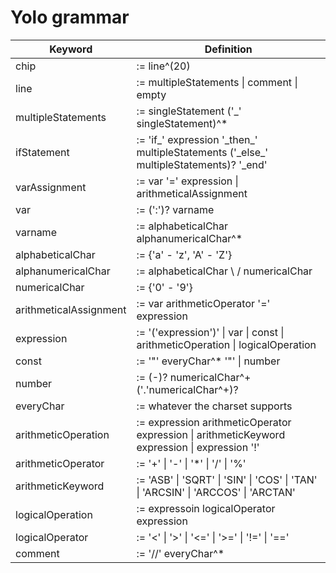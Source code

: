 # Yolo grammar

|Keyword |Definition |
|--|--|
chip |:= line^(20)  
line |:= multipleStatements \| comment \| empty
multipleStatements |:= singleStatement ('\_' singleStatement)^\*
ifStatement |:= 'if\_' expression '\_then\_' multipleStatements ('\_else\_' multipleStatements)? '\_end'
varAssignment |:= var '=' expression \| arithmeticalAssignment
var |:= (':')? varname
varname |:= alphabeticalChar alphanumericalChar^\*
alphabeticalChar |:= \{'a' - 'z', 'A' - 'Z'\}
alphanumericalChar |:= alphabeticalChar \ / numericalChar
numericalChar |:= \{'0' - '9'\}
arithmeticalAssignment |:= var arithmeticOperator '=' expression
expression |:= '('expression')' \| var \| const \| arithmeticOperation \| logicalOperation
const |:= '"' everyChar^\* '"' \| number
number |:= (-)? numericalChar^+ ('.'numericalChar^+)?
everyChar |:= whatever the charset supports
arithmeticOperation |:= expression arithmeticOperator expression \| arithmeticKeyword expression \| expression '!'
arithmeticOperator |:= '+' \| '-' \| '\*' \| '/' \| '%'
arithmeticKeyword |:= 'ASB' \| 'SQRT' \| 'SIN' \| 'COS' \| 'TAN' \| 'ARCSIN' \| 'ARCCOS' \| 'ARCTAN'
logicalOperation |:= expressoin logicalOperator expression
logicalOperator |:= '<' \| '>' \| '<=' \| '>=' \| '!=' \| '=='
comment |:= '//' everyChar^\*
